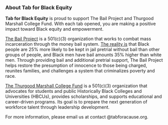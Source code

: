 ### About Tab for Black Equity

**Tab for Black Equity** is proud to support The Bail Project and Thurgood Marshall College Fund. With each tab opened, you are making a positive impact toward Black equity and empowerment.

[The Bail Project](https://bailproject.org/) is a 501(c)(3) organization that works to combat mass incarceration through the money bail system. [The reality is](https://www.instagram.com/p/CLcbMG1gX0A/) that Black people are 25% more likely to be kept in jail pretrial without bail than other groups of people, and Black men have bail amounts 35% higher than white men. Through providing bail and additional pretrial support, The Bail Project helps restore the presumption of innocence to those being charged, reunites families, and challenges a system that criminalizes poverty and race.

[The Thurgood Marshall College Fund](https://www.tmcf.org/) is a 501(c)(3) organization that advocates for students and public Historically Black Colleges and Universities (HBCUs), provides scholarships, and supports educational and career-driven programs. Its goal is to prepare the next generation of workforce talent through leadership development.

For more information, please email us at contact @tabforacause.org.
